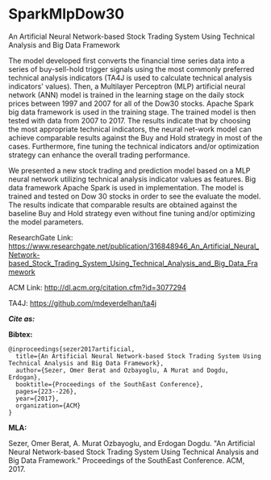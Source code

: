 # SparkMlpDow30 
An Artificial Neural Network-based Stock Trading System Using Technical Analysis and Big Data Framework

The model developed first converts the financial time series data into a series of buy-sell-hold trigger signals using the most commonly preferred technical analysis indicators (TA4J is used to calculate technical analysis indicators' values). Then, a Multilayer Perceptron (MLP) artificial neural network (ANN) model is trained in the learning stage on the daily stock prices between 1997 and 2007 for all of the Dow30 stocks. Apache Spark big data framework is used in the training stage. The trained model is then tested with data from 2007 to 2017. The results indicate that by choosing the most appropriate technical indicators, the neural net-work model can achieve comparable results against the Buy and Hold strategy in most of the cases. Furthermore, fine tuning the technical indicators and/or optimization strategy can enhance the overall trading performance.

We presented a new stock trading and prediction model based on a MLP neural network utilizing technical analysis indicator values as features. Big data framework Apache Spark is used in implementation. The model is trained and tested on Dow 30 stocks in order to see the evaluate the model. The results indicate that comparable results are obtained against the baseline Buy and Hold strategy even without fine tuning and/or optimizing the model parameters. 


ResearchGate Link:
https://www.researchgate.net/publication/316848946_An_Artificial_Neural_Network-based_Stock_Trading_System_Using_Technical_Analysis_and_Big_Data_Framework

ACM Link:
http://dl.acm.org/citation.cfm?id=3077294

TA4J: https://github.com/mdeverdelhan/ta4j

_**Cite as:**_

**Bibtex:**

```
@inproceedings{sezer2017artificial,
  title={An Artificial Neural Network-based Stock Trading System Using Technical Analysis and Big Data Framework},
  author={Sezer, Omer Berat and Ozbayoglu, A Murat and Dogdu, Erdogan},
  booktitle={Proceedings of the SouthEast Conference},
  pages={223--226},
  year={2017},
  organization={ACM}
}
```

**MLA:**

Sezer, Omer Berat, A. Murat Ozbayoglu, and Erdogan Dogdu. "An Artificial Neural Network-based Stock Trading System Using Technical Analysis and Big Data Framework." Proceedings of the SouthEast Conference. ACM, 2017.
